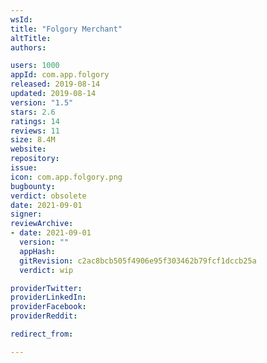 ```yaml
---
wsId: 
title: "Folgory Merchant"
altTitle: 
authors:

users: 1000
appId: com.app.folgory
released: 2019-08-14
updated: 2019-08-14
version: "1.5"
stars: 2.6
ratings: 14
reviews: 11
size: 8.4M
website: 
repository: 
issue: 
icon: com.app.folgory.png
bugbounty: 
verdict: obsolete
date: 2021-09-01
signer: 
reviewArchive:
- date: 2021-09-01
  version: ""
  appHash: 
  gitRevision: c2ac8bcb505f4906e95f303462b79fcf1dccb25a
  verdict: wip

providerTwitter: 
providerLinkedIn: 
providerFacebook: 
providerReddit: 

redirect_from:

---
```



